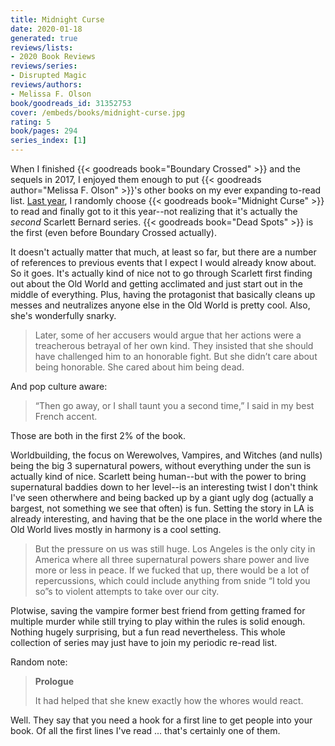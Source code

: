 ```yaml
---
title: Midnight Curse
date: 2020-01-18
generated: true
reviews/lists:
- 2020 Book Reviews
reviews/series:
- Disrupted Magic
reviews/authors:
- Melissa F. Olson
book/goodreads_id: 31352753
cover: /embeds/books/midnight-curse.jpg
rating: 5
book/pages: 294
series_index: [1]
---
```

When I finished {{< goodreads book="Boundary Crossed" >}} and the sequels in 2017, I enjoyed them enough to put {{< goodreads author="Melissa F. Olson" >}}'s other books on my ever expanding to-read list. [Last year](https://blog.jverkamp.com/2019/01/01/2019-reading-list/), I randomly choose {{< goodreads book="Midnight Curse" >}} to read and finally got to it this year--not realizing that it's actually the _second_ Scarlett Bernard series. {{< goodreads book="Dead Spots" >}} is the first (even before Boundary Crossed actually).  

It doesn't actually matter that much, at least so far, but there are a number of references to previous events that I expect I would already know about. So it goes. It's actually kind of nice not to go through Scarlett first finding out about the Old World and getting acclimated and just start out in the middle of everything. Plus, having the protagonist that basically cleans up messes and neutralizes anyone else in the Old World is pretty cool. Also, she's wonderfully snarky.  

<!--more-->

> Later, some of her accusers would argue that her actions were a treacherous betrayal of her own kind. They insisted that she should have challenged him to an honorable fight. But she didn’t care about being honorable. She cared about him being dead.

And pop culture aware:  

> “Then go away, or I shall taunt you a second time,” I said in my best French accent.

Those are both in the first 2% of the book.  

Worldbuilding, the focus on Werewolves, Vampires, and Witches (and nulls) being the big 3 supernatural powers, without everything under the sun is actually kind of nice. Scarlett being human--but with the power to bring supernatural baddies down to her level--is an interesting twist I don't think I've seen otherwhere and being backed up by a giant ugly dog (actually a bargest, not something we see that often) is fun. Setting the story in LA is already interesting, and having that be the one place in the world where the Old World lives mostly in harmony is a cool setting.  

> But the pressure on us was still huge. Los Angeles is the only city in America where all three supernatural powers share power and live more or less in peace. If we fucked that up, there would be a lot of repercussions, which could include anything from snide “I told you so”s to violent attempts to take over our city.

Plotwise, saving the vampire former best friend from getting framed for multiple murder while still trying to play within the rules is solid enough. Nothing hugely surprising, but a fun read nevertheless. This whole collection of series may just have to join my periodic re-read list.  

Random note:  

> **Prologue**  
>
>  It had helped that she knew exactly how the whores would react.  

Well. They say that you need a hook for a first line to get people into your book. Of all the first lines I've read ... that's certainly one of them.